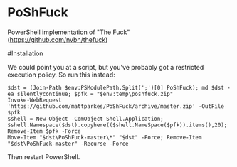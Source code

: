 # PoShFuck
PowerShell implementation of "The Fuck" (https://github.com/nvbn/thefuck)

#Installation

We could point you at a script, but you've probably got a restricted execution policy. So run this instead:

	$dst = (Join-Path $env:PSModulePath.Split(';')[0] PoShFuck); md $dst -ea silentlycontinue; $pfk = "$env:temp\poshfuck.zip"
	Invoke-WebRequest 'https://github.com/mattparkes/PoShFuck/archive/master.zip' -OutFile $pfk
	$shell = New-Object -ComObject Shell.Application; $shell.Namespace($dst).copyhere(($shell.NameSpace($pfk)).items(),20); Remove-Item $pfk -Force
	Move-Item "$dst\PoShFuck-master\*" "$dst" -Force; Remove-Item "$dst\PoShFuck-master" -Recurse -Force

Then restart PowerShell.